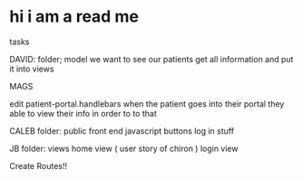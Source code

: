 # hi i am a read me

tasks

DAVID:
folder; model
we want to see our patients
get all information and put it into views
<!-- create a model for patient(un-comment all that stuff and create the relationships) -->

MAGS
<!-- folder: seeds -->
<!-- update userData.json -->
<!-- manually create all the doctors-seeds link to seed.js -->
<!-- create a model named physcian.js and link the physican seed -->
<!-- with img (url source) -->
<!-- create view for physcian portal -->
<!-- populates the physcian info -->
edit patient-portal.handlebars
when the patient goes into their portal they able to view their info
in order to to that



CALEB
folder: public
front end javascript 
buttons
log in stuff


JB
folder: views
home view (
user story of chiron
)
login view
<!-- about view {
link to the phsycian and populate an img and other info 
} -->

Create Routes!!